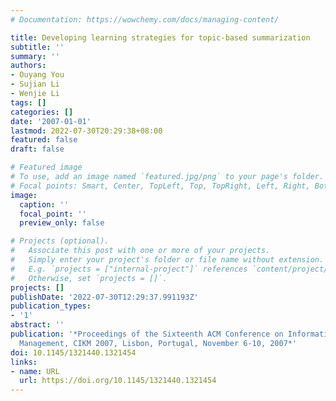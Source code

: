 ```yaml
---
# Documentation: https://wowchemy.com/docs/managing-content/

title: Developing learning strategies for topic-based summarization
subtitle: ''
summary: ''
authors:
- Ouyang You
- Sujian Li
- Wenjie Li
tags: []
categories: []
date: '2007-01-01'
lastmod: 2022-07-30T20:29:38+08:00
featured: false
draft: false

# Featured image
# To use, add an image named `featured.jpg/png` to your page's folder.
# Focal points: Smart, Center, TopLeft, Top, TopRight, Left, Right, BottomLeft, Bottom, BottomRight.
image:
  caption: ''
  focal_point: ''
  preview_only: false

# Projects (optional).
#   Associate this post with one or more of your projects.
#   Simply enter your project's folder or file name without extension.
#   E.g. `projects = ["internal-project"]` references `content/project/deep-learning/index.md`.
#   Otherwise, set `projects = []`.
projects: []
publishDate: '2022-07-30T12:29:37.991193Z'
publication_types:
- '1'
abstract: ''
publication: '*Proceedings of the Sixteenth ACM Conference on Information and Knowledge
  Management, CIKM 2007, Lisbon, Portugal, November 6-10, 2007*'
doi: 10.1145/1321440.1321454
links:
- name: URL
  url: https://doi.org/10.1145/1321440.1321454
---
```

